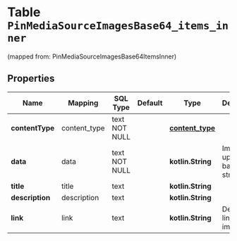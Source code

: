 
# Table `PinMediaSourceImagesBase64_items_inner`
(mapped from: PinMediaSourceImagesBase64ItemsInner)

## Properties
Name | Mapping | SQL Type | Default | Type | Description | Notes
---- | ------- | -------- | ------- | ---- | ----------- | -----
**contentType** | content_type | text NOT NULL |  | [**content_type**](#ContentType) |  | 
**data** | data | text NOT NULL |  | **kotlin.String** | Image to upload as base64 string. | 
**title** | title | text |  | **kotlin.String** |  |  [optional]
**description** | description | text |  | **kotlin.String** |  |  [optional]
**link** | link | text |  | **kotlin.String** | Destination link for the image. |  [optional]








